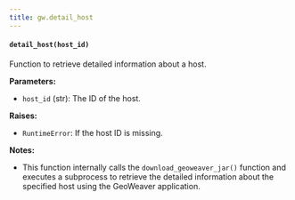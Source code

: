 ```yaml
---
title: gw.detail_host
---
```


#### `detail_host(host_id)`

Function to retrieve detailed information about a host.

**Parameters:**

- `host_id` (str): The ID of the host.

**Raises:**

- `RuntimeError`: If the host ID is missing.

**Notes:**

- This function internally calls the `download_geoweaver_jar()` function and executes a subprocess to retrieve the detailed information about the specified host using the GeoWeaver application.
